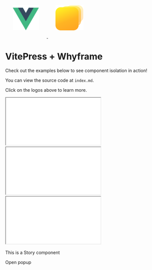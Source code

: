 <script setup>
import Popup from './components/Popup.vue'
import Story from './components/Story.vue'
</script>

<div>
  <a href="https://vitepress.vuejs.org" target="_blank">
    <img src="./assets/vue.svg" class="logo vue" alt="vue" height="80" />
  </a>
  <a href="https://whyframe.dev" target="_blank">
    <img
      src="./assets/whyframe.svg"
      class="logo whyframe"
      alt="whyframe"
      height="80"
    />
  </a>
</div>

# VitePress + Whyframe

Check out the examples below to see component isolation in action!

You can view the source code at `index.md`.

Click on the logos above to learn more.

<iframe data-why title="Popup 1" src="/frames/default.html">
  <p>Simple usage example</p>
  <Popup content="Hello world">Open popup</Popup>
</iframe>

<iframe data-why title="Popup 2" src="/frames/special.html">
  <p>Custom HTML source</p>
  <Popup content="Hello world">Open popup</Popup>
</iframe>

<iframe
  data-why
  data-why-show-source
  title="Popup 3"
  src="/frames/special.html"
>
  <p>Inspect this iframe to view the raw source</p>
  <Popup content="Hello world">Open popup</Popup>
</iframe>

<Story title="Popup 4">
  <p>This is a Story component</p>
  <Popup content="Hello world">Open popup</Popup>
</Story>

<style scoped>
.logo {
  display: inline-block;
  height: 80px;
  margin: 1.5rem;
  will-change: filter;
  transition: filter 0.15s ease-out;
}
.logo.vite:hover {
  filter: drop-shadow(0 0 2rem #646cffaa);
}
.logo.vue:hover {
  filter: drop-shadow(0 0 2em #42b883aa);
}
.logo.whyframe:hover {
  filter: drop-shadow(0 0 2rem #ffed24aa);
}
</style>
